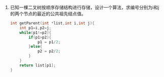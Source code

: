 

1. 已知一棵二叉树按顺序存储结构进行存储，设计一个算法，求编号分别为i和j的两个节点的最近的公共祖先结点值。

   ```c
   int getParent(int *list,int i,int j){
       int p1=i,p2=j;
       while(p1!=p2){
           if(p1>p2){
               p1 = p1/2;
           }else{
               p2 = p2/2;
           }
       }
       return list[p1];
   }
   ```

   